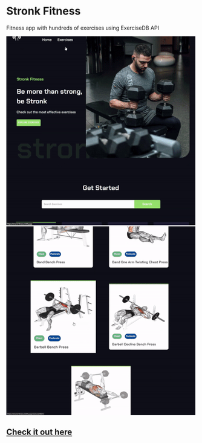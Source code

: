 # Stronk Fitness

Fitness app with hundreds of exercises using ExerciseDB API

![Stronk Fitness](/img/demo01.gif) ![Stronk Fitness](/img/demo02.gif)

## [**Check it out here**](https://stronk-fitness.netlify.app/)
